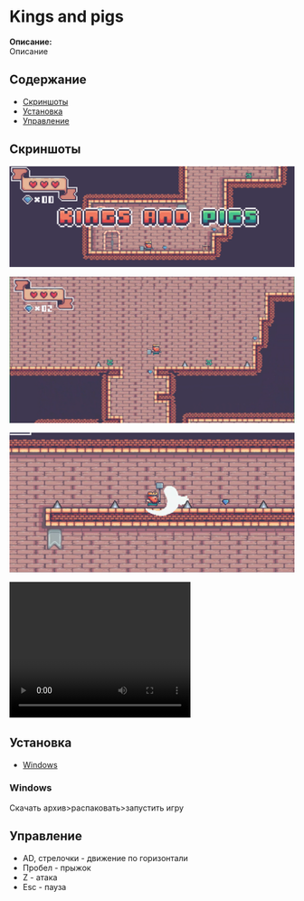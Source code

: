 # Kings and pigs

**Описание:**  
Описание

## Содержание

- [Скриншоты](#скриншоты)
- [Установка](#установка)
- [Управление](#управление)

## Скриншоты

![Скриншот 1](Screen1.png)

![Скриншот 2](Screen2.png)

![Скриншот 3](Screen3.png)

<video width="320" height="240" controls>
  <source src="https://www.youtube.com/watch?v=PIesUMBi0DA" type="video/mp4">
  Ваш браузер не поддерживает видео.
</video>

## Установка

- [Windows](#windows)

### Windows
Скачать архив>распаковать>запустить игру

## Управление

- AD, стрелочки - движение по горизонтали
- Пробел - прыжок
- Z - атака
- Esc - пауза
